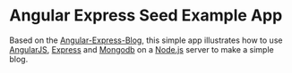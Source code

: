 # Angular Express Seed Example App

Based on the [Angular-Express-Blog](https://github.com/btford/angular-express-blog.git), this simple app illustrates how to use [AngularJS](http://angularjs.org/), [Express](http://expressjs.com/) and [Mongodb](http://www.mongodb.org/) on a [Node.js](http://nodejs.org/) server to make a simple blog.